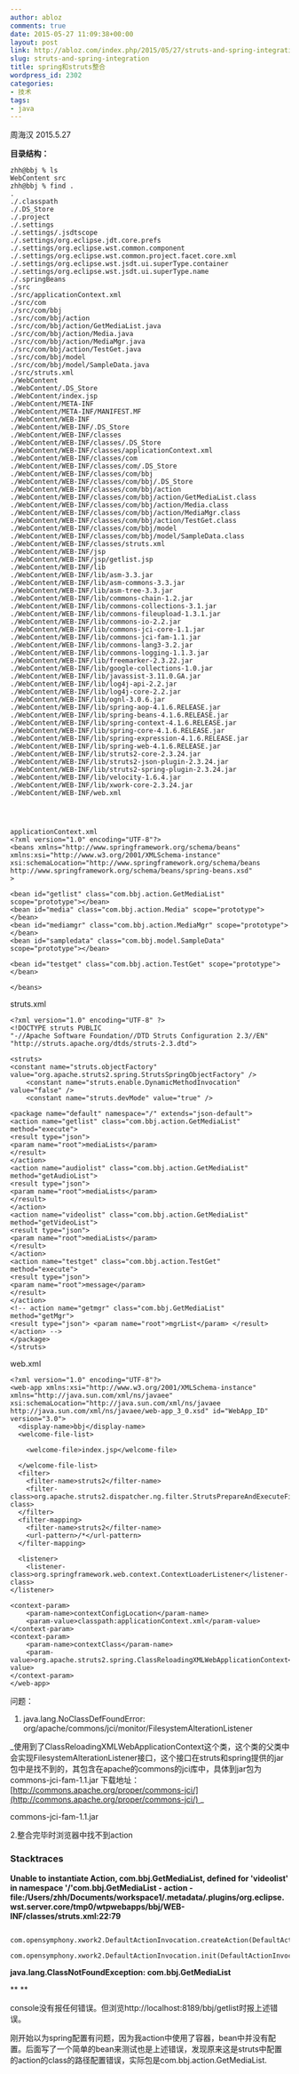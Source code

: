 ```yaml
---
author: abloz
comments: true
date: 2015-05-27 11:09:38+00:00
layout: post
link: http://abloz.com/index.php/2015/05/27/struts-and-spring-integration/
slug: struts-and-spring-integration
title: spring和struts整合
wordpress_id: 2302
categories:
- 技术
tags:
- java
---
```


周海汉 2015.5.27


**目录结构：**






    
    zhh@bbj % ls
    WebContent src
    zhh@bbj % find .
    .
    ./.classpath
    ./.DS_Store
    ./.project
    ./.settings
    ./.settings/.jsdtscope
    ./.settings/org.eclipse.jdt.core.prefs
    ./.settings/org.eclipse.wst.common.component
    ./.settings/org.eclipse.wst.common.project.facet.core.xml
    ./.settings/org.eclipse.wst.jsdt.ui.superType.container
    ./.settings/org.eclipse.wst.jsdt.ui.superType.name
    ./.springBeans
    ./src
    ./src/applicationContext.xml
    ./src/com
    ./src/com/bbj
    ./src/com/bbj/action
    ./src/com/bbj/action/GetMediaList.java
    ./src/com/bbj/action/Media.java
    ./src/com/bbj/action/MediaMgr.java
    ./src/com/bbj/action/TestGet.java
    ./src/com/bbj/model
    ./src/com/bbj/model/SampleData.java
    ./src/struts.xml
    ./WebContent
    ./WebContent/.DS_Store
    ./WebContent/index.jsp
    ./WebContent/META-INF
    ./WebContent/META-INF/MANIFEST.MF
    ./WebContent/WEB-INF
    ./WebContent/WEB-INF/.DS_Store
    ./WebContent/WEB-INF/classes
    ./WebContent/WEB-INF/classes/.DS_Store
    ./WebContent/WEB-INF/classes/applicationContext.xml
    ./WebContent/WEB-INF/classes/com
    ./WebContent/WEB-INF/classes/com/.DS_Store
    ./WebContent/WEB-INF/classes/com/bbj
    ./WebContent/WEB-INF/classes/com/bbj/.DS_Store
    ./WebContent/WEB-INF/classes/com/bbj/action
    ./WebContent/WEB-INF/classes/com/bbj/action/GetMediaList.class
    ./WebContent/WEB-INF/classes/com/bbj/action/Media.class
    ./WebContent/WEB-INF/classes/com/bbj/action/MediaMgr.class
    ./WebContent/WEB-INF/classes/com/bbj/action/TestGet.class
    ./WebContent/WEB-INF/classes/com/bbj/model
    ./WebContent/WEB-INF/classes/com/bbj/model/SampleData.class
    ./WebContent/WEB-INF/classes/struts.xml
    ./WebContent/WEB-INF/jsp
    ./WebContent/WEB-INF/jsp/getlist.jsp
    ./WebContent/WEB-INF/lib
    ./WebContent/WEB-INF/lib/asm-3.3.jar
    ./WebContent/WEB-INF/lib/asm-commons-3.3.jar
    ./WebContent/WEB-INF/lib/asm-tree-3.3.jar
    ./WebContent/WEB-INF/lib/commons-chain-1.2.jar
    ./WebContent/WEB-INF/lib/commons-collections-3.1.jar
    ./WebContent/WEB-INF/lib/commons-fileupload-1.3.1.jar
    ./WebContent/WEB-INF/lib/commons-io-2.2.jar
    ./WebContent/WEB-INF/lib/commons-jci-core-1.1.jar
    ./WebContent/WEB-INF/lib/commons-jci-fam-1.1.jar
    ./WebContent/WEB-INF/lib/commons-lang3-3.2.jar
    ./WebContent/WEB-INF/lib/commons-logging-1.1.3.jar
    ./WebContent/WEB-INF/lib/freemarker-2.3.22.jar
    ./WebContent/WEB-INF/lib/google-collections-1.0.jar
    ./WebContent/WEB-INF/lib/javassist-3.11.0.GA.jar
    ./WebContent/WEB-INF/lib/log4j-api-2.2.jar
    ./WebContent/WEB-INF/lib/log4j-core-2.2.jar
    ./WebContent/WEB-INF/lib/ognl-3.0.6.jar
    ./WebContent/WEB-INF/lib/spring-aop-4.1.6.RELEASE.jar
    ./WebContent/WEB-INF/lib/spring-beans-4.1.6.RELEASE.jar
    ./WebContent/WEB-INF/lib/spring-context-4.1.6.RELEASE.jar
    ./WebContent/WEB-INF/lib/spring-core-4.1.6.RELEASE.jar
    ./WebContent/WEB-INF/lib/spring-expression-4.1.6.RELEASE.jar
    ./WebContent/WEB-INF/lib/spring-web-4.1.6.RELEASE.jar
    ./WebContent/WEB-INF/lib/struts2-core-2.3.24.jar
    ./WebContent/WEB-INF/lib/struts2-json-plugin-2.3.24.jar
    ./WebContent/WEB-INF/lib/struts2-spring-plugin-2.3.24.jar
    ./WebContent/WEB-INF/lib/velocity-1.6.4.jar
    ./WebContent/WEB-INF/lib/xwork-core-2.3.24.jar
    ./WebContent/WEB-INF/web.xml



    
    applicationContext.xml
    <?xml version="1.0" encoding="UTF-8"?>
    <beans xmlns="http://www.springframework.org/schema/beans"
    xmlns:xsi="http://www.w3.org/2001/XMLSchema-instance"
    xsi:schemaLocation="http://www.springframework.org/schema/beans http://www.springframework.org/schema/beans/spring-beans.xsd"
    >
    
    <bean id="getlist" class="com.bbj.action.GetMediaList" scope="prototype"></bean>
    <bean id="media" class="com.bbj.action.Media" scope="prototype"></bean>
    <bean id="mediamgr" class="com.bbj.action.MediaMgr" scope="prototype"></bean>
    <bean id="sampledata" class="com.bbj.model.SampleData" scope="prototype"></bean>
    
    <bean id="testget" class="com.bbj.action.TestGet" scope="prototype"></bean>
    
    </beans>


struts.xml

    
    <?xml version="1.0" encoding="UTF-8" ?>
    <!DOCTYPE struts PUBLIC
    "-//Apache Software Foundation//DTD Struts Configuration 2.3//EN"
    "http://struts.apache.org/dtds/struts-2.3.dtd">
    
    <struts>
    <constant name="struts.objectFactory" value="org.apache.struts2.spring.StrutsSpringObjectFactory" />
        <constant name="struts.enable.DynamicMethodInvocation" value="false" />
        <constant name="struts.devMode" value="true" />
    
    <package name="default" namespace="/" extends="json-default">
    <action name="getlist" class="com.bbj.action.GetMediaList" method="execute">
    <result type="json">
    <param name="root">mediaLists</param>
    </result>
    </action>
    <action name="audiolist" class="com.bbj.action.GetMediaList" method="getAudioList">
    <result type="json">
    <param name="root">mediaLists</param>
    </result>
    </action>
    <action name="videolist" class="com.bbj.action.GetMediaList" method="getVideoList">
    <result type="json">
    <param name="root">mediaLists</param>
    </result>
    </action>
    <action name="testget" class="com.bbj.action.TestGet" method="execute">
    <result type="json">
    <param name="root">message</param>
    </result>
    </action>
    <!-- action name="getmgr" class="com.bbj.GetMediaList" method="getMgr">
    <result type="json"> <param name="root">mgrList</param> </result> </action> -->
    </package>
    </struts>
    


web.xml

    
    <?xml version="1.0" encoding="UTF-8"?>
    <web-app xmlns:xsi="http://www.w3.org/2001/XMLSchema-instance" xmlns="http://java.sun.com/xml/ns/javaee" xsi:schemaLocation="http://java.sun.com/xml/ns/javaee http://java.sun.com/xml/ns/javaee/web-app_3_0.xsd" id="WebApp_ID" version="3.0">
      <display-name>bbj</display-name>
      <welcome-file-list>
    
        <welcome-file>index.jsp</welcome-file>
    
      </welcome-file-list>
      <filter>
        <filter-name>struts2</filter-name>
        <filter-class>org.apache.struts2.dispatcher.ng.filter.StrutsPrepareAndExecuteFilter</filter-class>
      </filter>
      <filter-mapping>
        <filter-name>struts2</filter-name>
        <url-pattern>/*</url-pattern>
      </filter-mapping>
     
      <listener>
        <listener-class>org.springframework.web.context.ContextLoaderListener</listener-class>
    </listener>
    
    <context-param>
        <param-name>contextConfigLocation</param-name>
        <param-value>classpath:applicationContext.xml</param-value>
    </context-param>
    <context-param>
        <param-name>contextClass</param-name>
        <param-value>org.apache.struts2.spring.ClassReloadingXMLWebApplicationContext</param-value>
    </context-param>
    </web-app>
    


问题：


1. java.lang.NoClassDefFoundError: org/apache/commons/jci/monitor/FilesystemAlterationListener




_使用到了ClassReloadingXMLWebApplicationContext这个类，这个类的父类中会实现FilesystemAlterationListener接口，这个接口在struts和spring提供的jar包中是找不到的，其包含在apache的commons的jci库中，具体到jar包为commons-jci-fam-1.1.jar 下载地址：[http://commons.apache.org/proper/commons-jci/](http://commons.apache.org/proper/commons-jci/) _







commons-jci-fam-1.1.jar







2.整合完毕时浏览器中找不到action







### Stacktraces




**Unable to instantiate Action, com.bbj.GetMediaList, defined for 'videolist' in namespace '/'com.bbj.GetMediaList - action - file:/Users/zhh/Documents/workspace1/.metadata/.plugins/org.eclipse.wst.server.core/tmp0/wtpwebapps/bbj/WEB-INF/classes/struts.xml:22:79**




    
        com.opensymphony.xwork2.DefaultActionInvocation.createAction(DefaultActionInvocation.java:314)
        com.opensymphony.xwork2.DefaultActionInvocation.init(DefaultActionInvocation.java:395)
    
    













**java.lang.ClassNotFoundException: com.bbj.GetMediaList**




** **




console没有报任何错误。但浏览http://localhost:8189/bbj/getlist时报上述错误。




刚开始以为spring配置有问题，因为我action中使用了容器，bean中并没有配置。后面写了一个简单的bean来测试也是上述错误，发现原来这是struts中配置的action的class的路径配置错误，实际包是com.bbj.action.GetMediaList.















